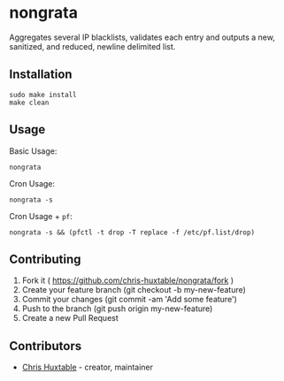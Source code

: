 # nongrata

Aggregates several IP blacklists, validates each entry and outputs a new, sanitized, and reduced, newline delimited list.

## Installation

```
sudo make install
make clean
```

## Usage

Basic Usage:
```
nongrata
```

Cron Usage:
```
nongrata -s
```

Cron Usage + `pf`:
```
nongrata -s && (pfctl -t drop -T replace -f /etc/pf.list/drop)
```

## Contributing

1. Fork it ( https://github.com/chris-huxtable/nongrata/fork )
2. Create your feature branch (git checkout -b my-new-feature)
3. Commit your changes (git commit -am 'Add some feature')
4. Push to the branch (git push origin my-new-feature)
5. Create a new Pull Request

## Contributors

- [Chris Huxtable](https://github.com/chris-huxtable) - creator, maintainer
